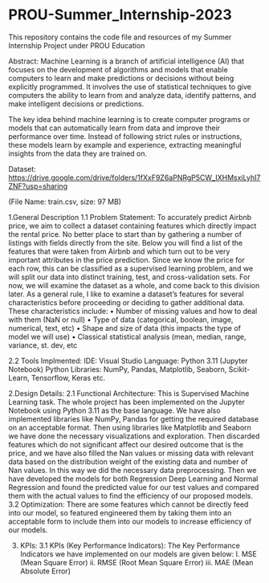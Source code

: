 # PROU-Summer_Internship-2023
This repository contains the code file and resources of my Summer Internship Project under PROU Education

Abstract:
  Machine Learning is a branch of artificial intelligence (AI) that focuses on the development of algorithms and models that enable computers to learn and make predictions or decisions without being explicitly programmed. It involves the use of statistical techniques to give computers the ability to learn from and analyze data, identify patterns, and make intelligent decisions or predictions.

  The key idea behind machine learning is to create computer programs or models that can automatically learn from data and improve their performance over time. Instead of following strict rules or instructions, these models learn by example and experience, extracting meaningful insights from the data they are trained on.

Dataset:
  https://drive.google.com/drive/folders/1fXxF9Z6aPNRgP5CW_IXHMsxiLyhI7ZNF?usp=sharing
  
  (File Name: train.csv, size: 97 MB)
  
1.General Description
  1.1 Problem Statement: To accurately predict Airbnb price, we aim to collect a dataset containing features which directly impact the rental price. No better place to start than by gathering a number of listings with fields directly from the site. Below you will find a list of the features that were taken from Airbnb and which turn out to be very important attributes in the price prediction. Since we know the price for each row, this can be classified as a supervised learning problem, and we will split our data into distinct training, test, and cross-validation sets. For now, we will examine the dataset as a whole, and come back to this division later. As a general rule, I like to examine a dataset’s features for several characteristics before proceeding or deciding to gather additional data. These characteristics include: 
  • Number of missing values and how to deal with them (NaN or null) 
  • Type of data (categorical, boolean, image, numerical, text, etc) 
  • Shape and size of data (this impacts the type of model we will use) 
  • Classical statistical analysis (mean, median, range, variance, st. dev, etc

  2.2 Tools Implmented: 
  IDE: Visual Studio
  Language: Python 3.11 (Jupyter Notebook)
  Python Libraries: NumPy, Pandas, Matplotlib, Seaborn, Scikit-Learn, Tensorflow, 
  Keras etc.
  
2.Design Details:
  2.1 Functional Architecture: This is Supervised Machine Learning task. The whole project has been implemented on the Jupyter Notebook using Python 3.11 as the base language. We have also implemented libraries like NumPy, Pandas for getting the required database on an acceptable format. Then using libraries like Matplotlib and Seaborn we have done the necessary visualizations and exploration. Then discarded features which do not significant affect our desired outcome that is the price, and we have also filled the Nan values or missing data with relevant data based on the distribution weight of the existing data and number of Nan values. In this way we did the necessary data preprocessing. Then we have developed the models for both Regression Deep Learning and Normal Regression and found the predicted value for our test values and compared them with the actual values to find the efficiency of our proposed models.
  3.2 Optimization: There are some features which cannot be directly feed into our model, so featured engineered them by taking them into an acceptable form to include them into our models to increase efficiency of our models.
  
3. KPIs:
  3.1 KPIs (Key Performance Indicators): The Key Performance Indicators we have implemented on our models are given below:
        I. MSE (Mean Square Error)
        ii. RMSE (Root Mean Square Error)
        iii. MAE (Mean Absolute Error)
